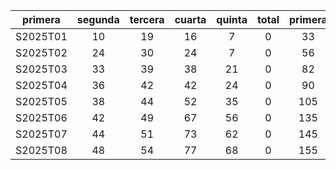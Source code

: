 |  primera  |  segunda  |  tercera  |  cuarta  |  quinta  |  total  |  primera  |
|:---------:|:---------:|:---------:|:--------:|:--------:|:-------:|:---------:|
| S2025T01  |    10     |    19     |    16    |    7     |    0    |    33     |
| S2025T02  |    24     |    30     |    24    |    7     |    0    |    56     |
| S2025T03  |    33     |    39     |    38    |    21    |    0    |    82     |
| S2025T04  |    36     |    42     |    42    |    24    |    0    |    90     |
| S2025T05  |    38     |    44     |    52    |    35    |    0    |    105    |
| S2025T06  |    42     |    49     |    67    |    56    |    0    |    135    |
| S2025T07  |    44     |    51     |    73    |    62    |    0    |    145    |
| S2025T08  |    48     |    54     |    77    |    68    |    0    |    155    |